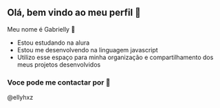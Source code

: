 ## Olá, bem vindo ao meu perfil 🌸


Meu nome é Gabrielly 💙
- Estou estudando na alura 
- Estou me desenvolvendo na linguagem javascript
- Utilizo esse espaço para minha organização e compartilhamento dos meus projetos desenvolvidos

### Voce pode me contactar por 📧

@ellyhxz
